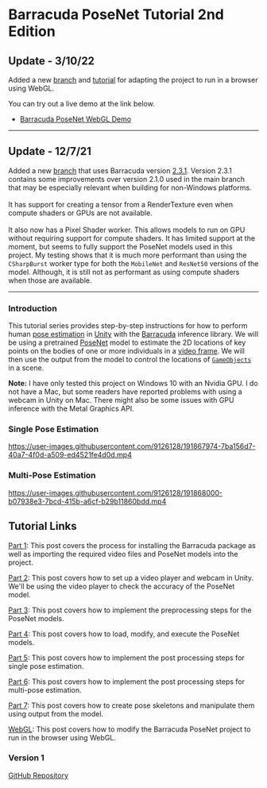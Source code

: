 # Barracuda PoseNet Tutorial 2nd Edition

## Update - 3/10/22
Added a new [branch](https://github.com/cj-mills/Barracuda-PoseNet-Tutorial/tree/WebGL) and [tutorial](https://christianjmills.com/posts/barracuda-posenet-tutorial-v2/webgl/) for adapting the project to run in a browser using WebGL.

You can try out a live demo at the link below.
* [Barracuda PoseNet WebGL Demo](https://cj-mills.github.io/Barracuda-PoseNet-WebGL-Demo/)

---

## Update - 12/7/21
Added a new [branch](https://github.com/cj-mills/Barracuda-PoseNet-Tutorial/tree/barracuda-2.3.1) that uses Barracuda version [2.3.1](https://docs.unity3d.com/Packages/com.unity.barracuda@2.3/changelog/CHANGELOG.html).
Version 2.3.1 contains some improvements over version 2.1.0 used in the main branch that may be especially relevant when building for non-Windows platforms.
<br><br>
It has support for creating a tensor from a RenderTexture even when compute shaders or GPUs are not available.
<br><br>
It also now has a Pixel Shader worker. This allows models to run on GPU without requiring support for compute shaders. It has limited support at the moment, but seems to fully support the PoseNet models used in this project. My testing shows that it is much more performant than using the `CSharpBurst` worker type for both the `MobileNet` and `ResNet50` versions of the model. Although, it is still not as performant as using compute shaders when those are available.

---

### Introduction

This tutorial series provides step-by-step instructions for how to perform human [pose estimation](https://www.fritz.ai/pose-estimation/) in [Unity](https://unity.com/) with the [Barracuda](https://docs.unity3d.com/Packages/com.unity.barracuda@2.1/manual/index.html) inference library. We will be using a pretrained [PoseNet](https://medium.com/tensorflow/real-time-human-pose-estimation-in-the-browser-with-tensorflow-js-7dd0bc881cd5) model to estimate the 2D locations of key points on the bodies of one or more individuals in a [video frame](https://en.wikipedia.org/wiki/Film_frame). We will then use the output from the model to control the locations of [`GameObjects`](https://docs.unity3d.com/ScriptReference/GameObject.html) in a scene.

**Note:** I have only tested this project on Windows 10 with an Nvidia GPU. I do not have a Mac, but some readers have reported problems with using a webcam in Unity on Mac. There might also be some issues with GPU inference with the Metal Graphics API.

### Single Pose Estimation

https://user-images.githubusercontent.com/9126128/191867974-7ba156d7-40a7-4f0d-a509-ed4521fe4d0d.mp4




### Multi-Pose Estimation

https://user-images.githubusercontent.com/9126128/191868000-b07938e3-7bcd-415b-a6cf-b29b11860bdd.mp4


## Tutorial Links

[Part 1](https://christianjmills.com/posts/barracuda-posenet-tutorial-v2/part-1/): This post covers the process for installing the Barracuda package as well as importing the required video files and PoseNet models into the project.

[Part 2](https://christianjmills.com/posts/barracuda-posenet-tutorial-v2/part-2/): This post covers how to set up a video player and webcam in Unity. We'll be using the video player to check the accuracy of the PoseNet model.

[Part 3](https://christianjmills.com/posts/barracuda-posenet-tutorial-v2/part-3/): This post covers how to implement the preprocessing steps for the PoseNet models.

[Part 4](https://christianjmills.com/posts/barracuda-posenet-tutorial-v2/part-4/): This post covers how to load, modify, and execute the PoseNet models.

[Part 5](https://christianjmills.com/posts/barracuda-posenet-tutorial-v2/part-5/): This post covers how to implement the post processing steps for single pose estimation.

[Part 6](https://christianjmills.com/posts/barracuda-posenet-tutorial-v2/part-6/): This post covers how to implement the post processing steps for multi-pose estimation.

[Part 7](https://christianjmills.com/posts/barracuda-posenet-tutorial-v2/part-7/): This post covers how to create pose skeletons and manipulate them using output from the model.

[WebGL](https://christianjmills.com/posts/barracuda-posenet-tutorial-v2/webgl/): This post covers how to modify the Barracuda PoseNet project to run in the browser using WebGL.


### Version 1

[GitHub Repository](https://github.com/cj-mills/Barracuda-PoseNet-Tutorial/tree/Version-1)

